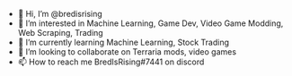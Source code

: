 - 👋 Hi, I’m @bredisrising
- 👀 I’m interested in Machine Learning, Game Dev, Video Game Modding, Web Scraping, Trading
- 🌱 I’m currently learning Machine Learning, Stock Trading
- 💞️ I’m looking to collaborate on Terraria mods, video games
- 📫 How to reach me BredIsRising#7441 on discord

<!---
bredisrising/bredisrising is a ✨ special ✨ repository because its `README.md` (this file) appears on your GitHub profile.
You can click the Preview link to take a look at your changes.
--->

